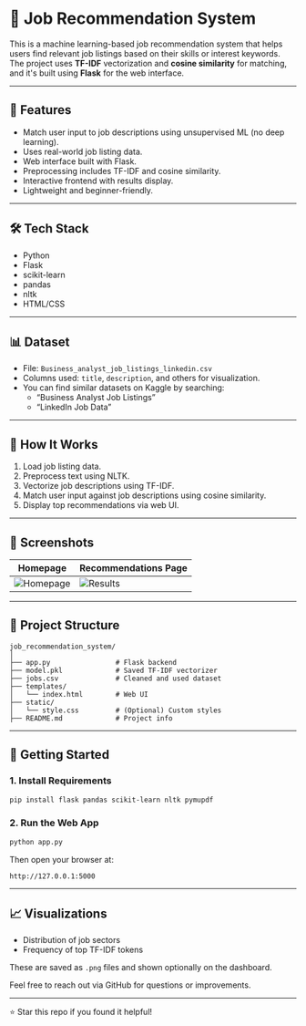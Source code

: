 
# 💼 Job Recommendation System

This is a machine learning-based job recommendation system that helps users find relevant job listings based on their skills or interest keywords. The project uses **TF-IDF** vectorization and **cosine similarity** for matching, and it's built using **Flask** for the web interface.

---

## 📌 Features

- Match user input to job descriptions using unsupervised ML (no deep learning).
- Uses real-world job listing data.
- Web interface built with Flask.
- Preprocessing includes TF-IDF and cosine similarity.
- Interactive frontend with results display.
- Lightweight and beginner-friendly.

---

## 🛠️ Tech Stack

- Python
- Flask
- scikit-learn
- pandas
- nltk
- HTML/CSS

---

## 📊 Dataset

- File: `Business_analyst_job_listings_linkedin.csv`
- Columns used: `title`, `description`, and others for visualization.
- You can find similar datasets on Kaggle by searching:
  - “Business Analyst Job Listings”
  - “LinkedIn Job Data”

---

## 🧪 How It Works

1. Load job listing data.
2. Preprocess text using NLTK.
3. Vectorize job descriptions using TF-IDF.
4. Match user input against job descriptions using cosine similarity.
5. Display top recommendations via web UI.

---

## 📸 Screenshots

| Homepage                             | Recommendations Page               |
|-------------------------------------|------------------------------------|
| ![Homepage](Screenshot%202025-06-20%20015648.png) | ![Results](Screenshot%202025-06-20%20015714.png) |

---

## 🧩 Project Structure

```
job_recommendation_system/
│
├── app.py                # Flask backend
├── model.pkl             # Saved TF-IDF vectorizer
├── jobs.csv              # Cleaned and used dataset
├── templates/
│   └── index.html        # Web UI
├── static/
│   └── style.css         # (Optional) Custom styles
├── README.md             # Project info
```

---

## 🚀 Getting Started

### 1. Install Requirements

```bash
pip install flask pandas scikit-learn nltk pymupdf
```

### 2. Run the Web App

```bash
python app.py
```

Then open your browser at:

```
http://127.0.0.1:5000
```

---

## 📈 Visualizations

- Distribution of job sectors
- Frequency of top TF-IDF tokens

These are saved as `.png` files and shown optionally on the dashboard.


Feel free to reach out via GitHub for questions or improvements.

---

⭐ Star this repo if you found it helpful!
